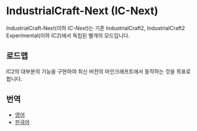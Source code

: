 # IndustrialCraft-Next (IC-Next)

IndustrialCraft-Next(이하 *IC-Next*)는 기존 IndustrialCraft2, IndustrialCraft2 Experimental(이하 *IC2*)에서 독립된 별개의 모드입니다.

## 로드맵

IC2의 대부분의 기능을 구현하여 최신 버전의 마인크래프트에서 동작하는 것을 목표로 합니다.

## 번역

- [영어](https://github.com/legenlee/industrialcraft-next)
- [한국어](/i18n/README.ko.md)